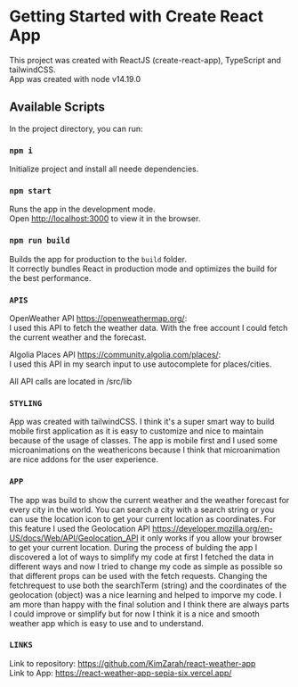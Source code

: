 # Getting Started with Create React App

This project was created with ReactJS (create-react-app), TypeScript and tailwindCSS.\
App was created with node v14.19.0
## Available Scripts

In the project directory, you can run:

### `npm i`
Initialize project and install all neede dependencies.

### `npm start`

Runs the app in the development mode.\
Open [http://localhost:3000](http://localhost:3000) to view it in the browser.

### `npm run build`

Builds the app for production to the `build` folder.\
It correctly bundles React in production mode and optimizes the build for the best performance.

### `APIS`
OpenWeather API https://openweathermap.org/: \
I used this API to fetch the weather data. With the free account I could fetch the current weather and the forecast.

Algolia Places API https://community.algolia.com/places/: \
I used this API in my search input to use autocomplete for places/cities.

All API calls are located in /src/lib

### `STYLING`
App was created with tailwindCSS. I think it's a super smart way to build mobile first application as it is easy to customize and nice to maintain because of the usage of classes. The app is mobile first and I used some microanimations on the weathericons because I think that microanimation are nice addons for the user experience.

### `APP`
The app was build to show the current weather and the weather forecast for every city in the world. You can search a city with a search string or you can use the location icon to get your current location as coordinates. For this feature I used the Geolocation API https://developer.mozilla.org/en-US/docs/Web/API/Geolocation_API it only works if you allow your browser to get your current location. During the process of bulding the app I discovered a lot of ways to simplify my code at first I fetched the data in different ways and now I tried to change my code as simple as possible so that different props can be used with the fetch requests. Changing the fetchrequest to use both the searchTerm (string) and the coordinates of the geolocation (object) was a nice learning and helped to imporve my code. I am more than happy with the final solution and I think there are always parts I could improve or simplify but for now I think it is a nice and smooth weather app which is easy to use and to understand.
### `LINKS`
Link to repository: https://github.com/KimZarah/react-weather-app \
Link to App: https://react-weather-app-sepia-six.vercel.app/

